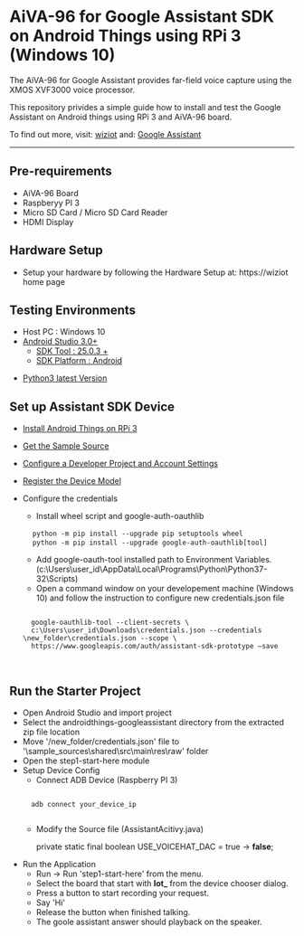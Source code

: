 # AiVA-96 for Google Assistant SDK on Android Things using RPi 3 (Windows 10)


The AiVA-96 for Google Assistant provides far-field voice capture using the XMOS XVF3000 voice processor.

This repository privides a simple guide how to install and test the Google Assistant on Android things using RPi 3 and AiVA-96 board. 

To find out more, visit: <a href = "https://wiziot">wiziot</a>
and: <a href ="https://developers.google.com/assistant/sdk/guides/library/python/?hl=en">  Google Assistant</a>

---
## Pre-requirements

* AiVA-96 Board
* Raspberyy PI 3
* Micro SD Card / Micro SD Card Reader
* HDMI Display 
## Hardware Setup
* Setup your hardware by following the Hardware Setup at: https://wiziot home page
## Testing Environments
* Host PC : Windows 10
* [Android Studio 3.0+][android_stduio]
    * [SDK Tool : 25.0.3 +][adnroid_sdk_manager]    
    * [SDK Platform : Android][adnroid_sdk_manager]

[android_stduio]:https://developer.android.com/studio/
[adnroid_sdk_manager]:https://developer.android.com/studio/intro/update#sdk-manager

* <a href = "https://www.python.org/getit/"> Python3 latest Version</a>

## Set up Assistant SDK Device
* <a href = "https://developer.android.com/things/hardware/raspberrypi"> Install Android Things on RPi 3</a>
* <a href = "https://github.com/googlecodelabs/androidthings-googleassistant/archive/master.zip">Get the Sample Source</a>

* <a href = "https://developers.google.com/assistant/sdk/guides/library/python/embed/config-dev-project-and-account">Configure a Developer Project and Account Settings</a>
* <a href = "https://developers.google.com/assistant/sdk/guides/library/python/embed/register-device">Register the Device Model</a>

* Configure the credentials
    * Install wheel script and google-auth-oauthlib
    <pre>
    <code>python -m pip install --upgrade pip setuptools wheel</code> 
    <code>python -m pip install --upgrade google-auth-oauthlib[tool] </code> </pre>

    * Add google-oauth-tool installed path to Environment Variables.
    (c:\Users\user_id\AppData\Local\Programs\Python\Python37-32\Scripts\)
    * Open a command window on your developement machine (Windows 10) and follow the instruction to configure new credentials.json file
    <pre><code>
    google-oauthlib-tool --client-secrets \ 
    c:\Users\user_id\Downloads\credentials.json --credentials \new_folder\credentials.json --scope \ 
    https://www.googleapis.com/auth/assistant-sdk-prototype –save 
    </code>
    </pre>


## Run the Starter Project
* Open Android Studio and import project
* Select the androidthings-googleassistant directory from the extracted zip file location
* Move '/new_folder/credentials.json' file to '\sample_sources\shared\src\main\res\raw\' folder 
* Open the step1-start-here module
* Setup Device Config
    * Connect ADB Device (Raspberry PI 3)
    <pre><code>
    adb connect your_device_ip    
    </code></pre>
    * Modify the Source file (AssistantAcitivy.java)

        private static final boolean USE_VOICEHAT_DAC = true → **false**; 
* Run the Application 
    * Run -> Run 'step1-start-here' from the menu.
    * Select the board that start with **Iot_** from the device chooser dialog. 
    * Press a button to start recording your request.
    * Say 'Hi'
    * Release the button when finished talking.
    * The goole assistant answer should playback on the speaker.





 










